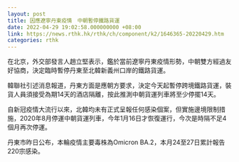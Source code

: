 ```yaml
---
layout: post
title: 因應遼寧丹東疫情　中朝暫停鐵路貨運
date: 2022-04-29 19:02:58.000000000 +08:00
link: https://news.rthk.hk/rthk/ch/component/k2/1646365-20220429.htm
categories: rthk
---
```


在北京，外交部發言人趙立堅表示，鑑於當前遼寧丹東疫情形勢，中朝雙方經過友好協商，決定臨時暫停丹東至北韓新義州口岸的鐵路貨運。

韓聯社引述消息報道，丹東方面是應朝方要求，決定今天起暫停跨境鐵路貨運，裝貨人員須接受為期14天的酒店隔離，按此推測中朝貨運列車將至少停擺14天。
 
自新冠疫情大流行以來，北韓均未有正式呈報任何感染個案，但實施邊境限制措施，2020年8月停運中朝貨運列車，今年1月16日才恢復運行，今次是時隔不足4個月再次停運。

丹東市昨日公布，本輪疫情主要毒株為Omicron BA.2，本月24至27日累計報告220宗感染。
